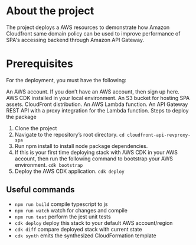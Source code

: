 # About the project
The project deploys a AWS resources to demonstrate how Amazon Cloudfront same domain policy can be used to improve performance of SPA's accessing backend through Amazon API Gateway.

# Prerequisites
For the deployment, you must have the following:

An AWS account. If you don’t have an AWS account, then sign up here.
AWS CDK installed in your local environment.
An S3 bucket for hosting SPA assets.
CloudFront distribution.
An AWS Lambda function.
An API Gateway REST API with a proxy integration for the Lambda function.
Steps to deploy the package
1. Clone the project
1. Navigate to the repository’s root directory.
`cd cloudfront-api-revproxy-spa`
1. Run npm install to install node package dependencies.
1. If this is your first time deploying stack with AWS CDK in your AWS account, then run the following command to bootstrap your AWS environment.
`cdk bootstrap`
1. Deploy the AWS CDK application.
`cdk deploy`

## Useful commands

* `npm run build`   compile typescript to js
* `npm run watch`   watch for changes and compile
* `npm run test`    perform the jest unit tests
* `cdk deploy`      deploy this stack to your default AWS account/region
* `cdk diff`        compare deployed stack with current state
* `cdk synth`       emits the synthesized CloudFormation template
